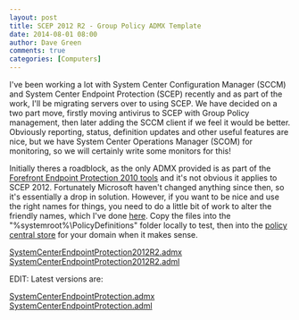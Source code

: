 ```yaml
---
layout: post
title: SCEP 2012 R2 - Group Policy ADMX Template
date: 2014-08-01 08:00
author: Dave Green
comments: true
categories: [Computers]
---
```

I've been working a lot with System Center Configuration Manager (SCCM) and System Center Endpoint Protection (SCEP) recently and as part of the work, I'll be migrating servers over to using SCEP. We have decided on a two part move, firstly moving antivirus to SCEP with Group Policy management, then later adding the SCCM client if we feel it would be better. Obviously reporting, status, definition updates and other useful features are nice, but we have System Center Operations Manager (SCOM) for monitoring, so we will certainly write some monitors for this!

Initially theres a roadblock, as the only ADMX provided is as part of the [Forefront Endpoint Protection 2010 tools](http://www.microsoft.com/en-gb/download/details.aspx?id=13088) and it's not obvious it applies to SCEP 2012. Fortunately Microsoft haven't changed anything since then, so it's essentially a drop in solution. However, if you want to be nice and use the right names for things, you need to do a little bit of work to alter the friendly names, which I've done [here](https://github.com/davegreen/miscellaneous/tree/master/CustomADMX). Copy the files into the "%systemroot%\PolicyDefinitions" folder locally to test, then into the [policy central store](http://support.microsoft.com/kb/929841) for your domain when it makes sense.

<a href="https://github.com/davegreen/miscellaneous/blob/master/CustomADMX/SystemCenterEndpointProtection2012R2.admx">SystemCenterEndpointProtection2012R2.admx
</a>[SystemCenterEndpointProtection2012R2.adml](https://github.com/davegreen/miscellaneous/blob/master/CustomADMX/en-US/SystemCenterEndpointProtection2012R2.adml)

EDIT: Latest versions are:

<a href="https://github.com/davegreen/miscellaneous/blob/master/CustomADMX/SystemCenterEndpointProtection.admx">SystemCenterEndpointProtection.admx
</a>[SystemCenterEndpointProtection.adml](https://github.com/davegreen/miscellaneous/blob/master/CustomADMX/en-US/SystemCenterEndpointProtection.adml)

&nbsp;

